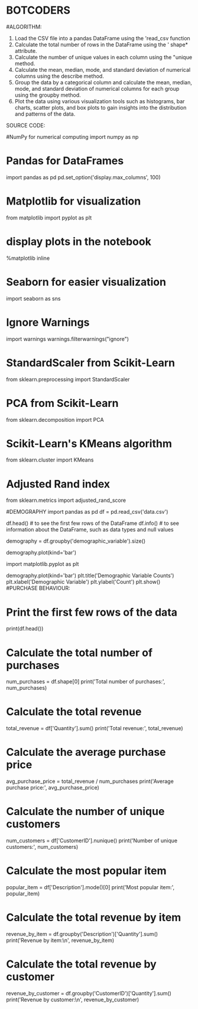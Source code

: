# BOTCODERS
#ALGORITHM:
1. Load the CSV file into a pandas DataFrame using the 'read_csv function
2. Calculate the total number of rows in the DataFrame using the ' shape* attribute.
3. Calculate the number of unique values in each column using the "unique method.
4. Calculate the mean, median, mode, and standard deviation of numerical columns using the describe method.
5. Group the data by a categorical column and calculate the mean, median, mode, and standard deviation of numerical columns for each group using the groupby method.
6. Plot the data using various visualization tools such as histograms, bar charts, scatter plots, and box plots to gain insights into the distribution and patterns of the data.

SOURCE CODE:


#NumPy for numerical computing
import numpy as np

# Pandas for DataFrames
import pandas as pd
pd.set_option('display.max_columns', 100)

# Matplotlib for visualization
from matplotlib import pyplot as plt
# display plots in the notebook
%matplotlib inline 

# Seaborn for easier visualization
import seaborn as sns

# Ignore Warnings
import warnings
warnings.filterwarnings("ignore")

# StandardScaler from Scikit-Learn
from sklearn.preprocessing import StandardScaler

# PCA from Scikit-Learn
from sklearn.decomposition import PCA

# Scikit-Learn's KMeans algorithm
from sklearn.cluster import KMeans

# Adjusted Rand index
from sklearn.metrics import adjusted_rand_score

 

#DEMOGRAPHY
import pandas as pd
df = pd.read_csv('data.csv')

df.head() # to see the first few rows of the DataFrame
df.info() # to see information about the DataFrame, such as data types and null values

demography = df.groupby('demographic_variable').size()

demography.plot(kind='bar')

import matplotlib.pyplot as plt

demography.plot(kind='bar')
plt.title('Demographic Variable Counts')
plt.xlabel('Demographic Variable')
plt.ylabel('Count')
plt.show() 
#PURCHASE BEHAVIOUR:
# Print the first few rows of the data
print(df.head())

# Calculate the total number of purchases
num_purchases = df.shape[0]
print('Total number of purchases:', num_purchases)

# Calculate the total revenue
total_revenue = df['Quantity'].sum()
print('Total revenue:', total_revenue)

# Calculate the average purchase price
avg_purchase_price = total_revenue / num_purchases
print('Average purchase price:', avg_purchase_price)

# Calculate the number of unique customers
num_customers = df['CustomerID'].nunique()
print('Number of unique customers:', num_customers)

# Calculate the most popular item
popular_item = df['Description'].mode()[0]
print('Most popular item:', popular_item)

# Calculate the total revenue by item
revenue_by_item = df.groupby('Description')['Quantity'].sum()
print('Revenue by item:\n', revenue_by_item)

# Calculate the total revenue by customer
revenue_by_customer = df.groupby('CustomerID')['Quantity'].sum()
print('Revenue by customer:\n', revenue_by_customer)


